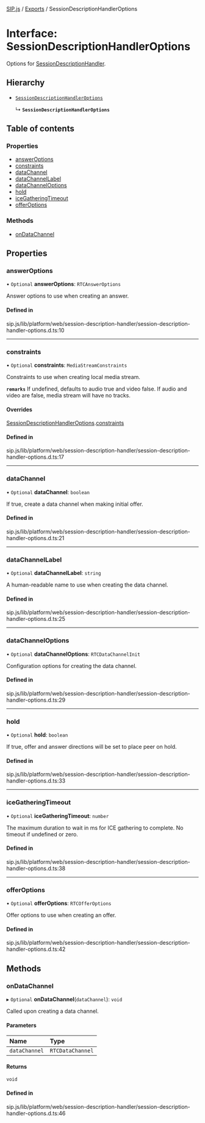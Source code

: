 [SIP.js](../README.md) / [Exports](../modules.md) / SessionDescriptionHandlerOptions

# Interface: SessionDescriptionHandlerOptions

Options for [SessionDescriptionHandler](SessionDescriptionHandler.md).

## Hierarchy

- [`SessionDescriptionHandlerOptions`](SessionDescriptionHandlerOptions.md)

  ↳ **`SessionDescriptionHandlerOptions`**

## Table of contents

### Properties

- [answerOptions](SessionDescriptionHandlerOptions.md#answeroptions)
- [constraints](SessionDescriptionHandlerOptions.md#constraints)
- [dataChannel](SessionDescriptionHandlerOptions.md#datachannel)
- [dataChannelLabel](SessionDescriptionHandlerOptions.md#datachannellabel)
- [dataChannelOptions](SessionDescriptionHandlerOptions.md#datachanneloptions)
- [hold](SessionDescriptionHandlerOptions.md#hold)
- [iceGatheringTimeout](SessionDescriptionHandlerOptions.md#icegatheringtimeout)
- [offerOptions](SessionDescriptionHandlerOptions.md#offeroptions)

### Methods

- [onDataChannel](SessionDescriptionHandlerOptions.md#ondatachannel)

## Properties

### answerOptions

• `Optional` **answerOptions**: `RTCAnswerOptions`

Answer options to use when creating an answer.

#### Defined in

sip.js/lib/platform/web/session-description-handler/session-description-handler-options.d.ts:10

___

### constraints

• `Optional` **constraints**: `MediaStreamConstraints`

Constraints to use when creating local media stream.

**`remarks`**
If undefined, defaults to audio true and video false.
If audio and video are false, media stream will have no tracks.

#### Overrides

[SessionDescriptionHandlerOptions](SessionDescriptionHandlerOptions.md).[constraints](SessionDescriptionHandlerOptions.md#constraints)

#### Defined in

sip.js/lib/platform/web/session-description-handler/session-description-handler-options.d.ts:17

___

### dataChannel

• `Optional` **dataChannel**: `boolean`

If true, create a data channel when making initial offer.

#### Defined in

sip.js/lib/platform/web/session-description-handler/session-description-handler-options.d.ts:21

___

### dataChannelLabel

• `Optional` **dataChannelLabel**: `string`

A human-readable name to use when creating the data channel.

#### Defined in

sip.js/lib/platform/web/session-description-handler/session-description-handler-options.d.ts:25

___

### dataChannelOptions

• `Optional` **dataChannelOptions**: `RTCDataChannelInit`

Configuration options for creating the data channel.

#### Defined in

sip.js/lib/platform/web/session-description-handler/session-description-handler-options.d.ts:29

___

### hold

• `Optional` **hold**: `boolean`

If true, offer and answer directions will be set to place peer on hold.

#### Defined in

sip.js/lib/platform/web/session-description-handler/session-description-handler-options.d.ts:33

___

### iceGatheringTimeout

• `Optional` **iceGatheringTimeout**: `number`

The maximum duration to wait in ms for ICE gathering to complete.
No timeout if undefined or zero.

#### Defined in

sip.js/lib/platform/web/session-description-handler/session-description-handler-options.d.ts:38

___

### offerOptions

• `Optional` **offerOptions**: `RTCOfferOptions`

Offer options to use when creating an offer.

#### Defined in

sip.js/lib/platform/web/session-description-handler/session-description-handler-options.d.ts:42

## Methods

### onDataChannel

▸ `Optional` **onDataChannel**(`dataChannel`): `void`

Called upon creating a data channel.

#### Parameters

| Name | Type |
| :------ | :------ |
| `dataChannel` | `RTCDataChannel` |

#### Returns

`void`

#### Defined in

sip.js/lib/platform/web/session-description-handler/session-description-handler-options.d.ts:46
